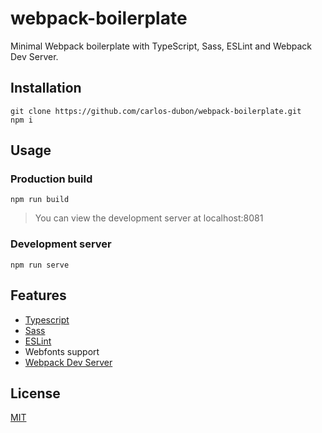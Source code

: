 # webpack-boilerplate

Minimal Webpack boilerplate with TypeScript, Sass, ESLint and Webpack Dev Server.

## Installation

    git clone https://github.com/carlos-dubon/webpack-boilerplate.git
    npm i

## Usage

### Production build

    npm run build

> You can view the development server at localhost:8081

### Development server

    npm run serve

## Features

- [Typescript](https://www.typescriptlang.org/)
- [Sass](https://sass-lang.com/)
- [ESLint](https://eslint.org/)
- Webfonts support
- [Webpack Dev Server](https://github.com/webpack/webpack-dev-server)

## License

[MIT](https://github.com/carlos-dubon/webpack-boilerplate/blob/master/LICENSE)
